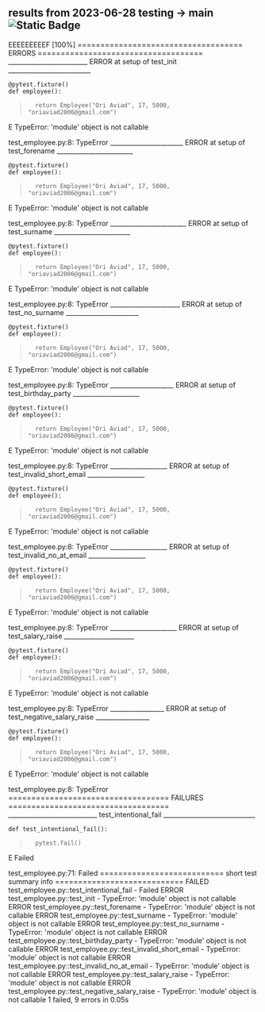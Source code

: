 
## __results from 2023-06-28__ testing -> main ![Static Badge](https://img.shields.io/badge/test-fail-red)

EEEEEEEEEF                                                               [100%]
==================================== ERRORS ====================================
_________________________ ERROR at setup of test_init __________________________

    @pytest.fixture()
    def employee():
>       return Employee("Ori Aviad", 17, 5000, "oriaviad2006@gmail.com")
E       TypeError: 'module' object is not callable

test_employee.py:8: TypeError
_______________________ ERROR at setup of test_forename ________________________

    @pytest.fixture()
    def employee():
>       return Employee("Ori Aviad", 17, 5000, "oriaviad2006@gmail.com")
E       TypeError: 'module' object is not callable

test_employee.py:8: TypeError
________________________ ERROR at setup of test_surname ________________________

    @pytest.fixture()
    def employee():
>       return Employee("Ori Aviad", 17, 5000, "oriaviad2006@gmail.com")
E       TypeError: 'module' object is not callable

test_employee.py:8: TypeError
______________________ ERROR at setup of test_no_surname _______________________

    @pytest.fixture()
    def employee():
>       return Employee("Ori Aviad", 17, 5000, "oriaviad2006@gmail.com")
E       TypeError: 'module' object is not callable

test_employee.py:8: TypeError
____________________ ERROR at setup of test_birthday_party _____________________

    @pytest.fixture()
    def employee():
>       return Employee("Ori Aviad", 17, 5000, "oriaviad2006@gmail.com")
E       TypeError: 'module' object is not callable

test_employee.py:8: TypeError
__________________ ERROR at setup of test_invalid_short_email __________________

    @pytest.fixture()
    def employee():
>       return Employee("Ori Aviad", 17, 5000, "oriaviad2006@gmail.com")
E       TypeError: 'module' object is not callable

test_employee.py:8: TypeError
__________________ ERROR at setup of test_invalid_no_at_email __________________

    @pytest.fixture()
    def employee():
>       return Employee("Ori Aviad", 17, 5000, "oriaviad2006@gmail.com")
E       TypeError: 'module' object is not callable

test_employee.py:8: TypeError
_____________________ ERROR at setup of test_salary_raise ______________________

    @pytest.fixture()
    def employee():
>       return Employee("Ori Aviad", 17, 5000, "oriaviad2006@gmail.com")
E       TypeError: 'module' object is not callable

test_employee.py:8: TypeError
_________________ ERROR at setup of test_negative_salary_raise _________________

    @pytest.fixture()
    def employee():
>       return Employee("Ori Aviad", 17, 5000, "oriaviad2006@gmail.com")
E       TypeError: 'module' object is not callable

test_employee.py:8: TypeError
=================================== FAILURES ===================================
____________________________ test_intentional_fail _____________________________

    def test_intentional_fail():
>       pytest.fail()
E       Failed

test_employee.py:71: Failed
=========================== short test summary info ============================
FAILED test_employee.py::test_intentional_fail - Failed
ERROR test_employee.py::test_init - TypeError: 'module' object is not callable
ERROR test_employee.py::test_forename - TypeError: 'module' object is not callable
ERROR test_employee.py::test_surname - TypeError: 'module' object is not callable
ERROR test_employee.py::test_no_surname - TypeError: 'module' object is not callable
ERROR test_employee.py::test_birthday_party - TypeError: 'module' object is not callable
ERROR test_employee.py::test_invalid_short_email - TypeError: 'module' object is not callable
ERROR test_employee.py::test_invalid_no_at_email - TypeError: 'module' object is not callable
ERROR test_employee.py::test_salary_raise - TypeError: 'module' object is not callable
ERROR test_employee.py::test_negative_salary_raise - TypeError: 'module' object is not callable
1 failed, 9 errors in 0.05s
